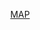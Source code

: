 <div align=center>

[MAP](https://jvu11.github.io/Vu_Jonathan_ART2210/Projects/Final/Final.html)





